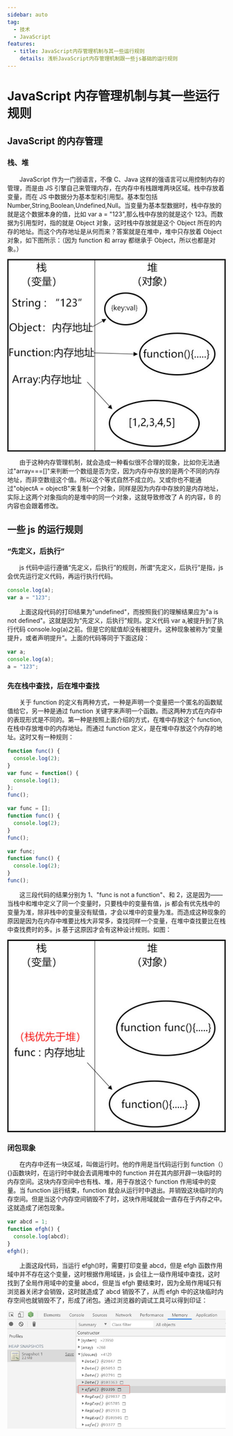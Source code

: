 ```yaml
---
sidebar: auto
tag:
  - 技术
  - JavaScript
features:
  - title: JavaScript内存管理机制与其一些运行规则
    details: 浅析JavaScript内存管理机制跟一些js基础的运行规则
---
```


# JavaScript 内存管理机制与其一些运行规则

## JavaScript 的内存管理

### 栈、堆

&emsp;&emsp;JavaScript 作为一门弱语言，不像 C、Java 这样的强语言可以用控制内存的管理，而是由 JS 引擎自己来管理内存，在内存中有栈跟堆两块区域。栈中存放着变量，而在 JS 中数据分为基本型和引用型。基本型包括 Number,String,Boolean,Undefined,Null。当变量为基本型数据时，栈中存放的就是这个数据本身的值，比如 var a = "123",那么栈中存放的就是这个 123。而数据为引用型时，指的就是 Object 对象，这时栈中存放就是这个 Object 所在的内存的地址。而这个内存地址是从何而来？答案就是在堆中，堆中只存放着 Object 对象，如下图所示：（因为 function 和 array 都继承于 Object，所以也都是对象。）

<img style="display:table;margin:auto" src="../../.vuepress/images/memory.jpg" />

&emsp;&emsp;由于这种内存管理机制，就会造成一种看似很不合理的现象，比如你无法通过"array===[]"来判断一个数组是否为空，因为内存中存放的是两个不同的内存地址，而非空数组这个值。所以这个等式自然不成立的。又或你也不能通过"objectA = objectB"来复制一个对象，同样是因为内存中存放的是内存地址，实际上这两个对象指向的是堆中的同一个对象，这就导致修改了 A 的内容，B 的内容也会跟着修改。

## 一些 js 的运行规则

### “先定义，后执行”

&emsp;&emsp;js 代码中运行遵循“先定义，后执行”的规则，所谓“先定义，后执行”是指，js 会优先运行定义代码，再运行执行代码。

```javascript
console.log(a);
var a = "123";
```

&emsp;&emsp;上面这段代码的打印结果为"undefined"，而按照我们的理解结果应为"a is not defined"。这就是因为“先定义，后执行”规则。定义代码 var a,被提升到了执行代码 console.log(a)之前。但是它的赋值却没有被提升。这种现象被称为“变量提升，或者声明提升”。上面的代码等同于下面这段：

```javascript
var a;
console.log(a);
a = "123";
```

### 先在栈中查找，后在堆中查找

&emsp;&emsp;关于 function 的定义有两种方式，一种是声明一个变量把一个匿名的函数赋值给它，另一种是通过 function 关键字来声明一个函数。而这两种方式在内存中的表现形式是不同的。第一种是按照上面介绍的方式，在堆中存放这个 function,在栈中存放堆中的内存地址。而通过 function 定义，是在堆中存放这个内存的地址。这时又有一种规则：

```javascript
function func() {
  console.log(2);
}
var func = function() {
  console.log(1);
};
func();
```

```javascript
var func = [];
function func() {
  console.log(2);
}
func();
```

```javascript
var func;
function func() {
  console.log(2);
}
func();
```

&emsp;&emsp;这三段代码的结果分别为 1、"func is not a function"、和 2，这是因为——当栈中和堆中定义了同一个变量时，只要栈中的变量有值，js 都会有优先栈中的变量为准，除非栈中的变量没有赋值，才会以堆中的变量为准。而造成这种现象的原因是因为在内存中堆要比栈大非常多，查找同样一个变量，在堆中查找要比在栈中查找费时的多。js 基于这原因才会有这种设计规则。如图：

<img style="display:table;margin:auto" src="../../.vuepress/images/memory2.jpg" />

### 闭包现象

&emsp;&emsp;在内存中还有一块区域，叫做运行时。他的作用是当代码运行到 function（）{}函数块时，在运行时中就会去调用堆中的 function 并在其内部开辟一块临时的内存空间。这块内存空间中也有栈、堆，用于存放这个 function 作用域中的变量。当 function 运行结束，function 就会从运行时中退出。并销毁这块临时的内存空间。但是当这个内存空间销毁不了时，这块作用域就会一直存在于内存之中。这就造成了闭包现象。

```js
var abcd = 1;
function efgh() {
  console.log(abcd);
}
efgh();
```

&emsp;&emsp;上面这段代码，当运行 efgh()时，需要打印变量 abcd，但是 efgh 函数作用域中并不存在这个变量，这时根据作用域链，js 会往上一级作用域中查找，这时找到了全局作用域中的变量 abcd，但是当 efgh 要结束时，因为全局作用域只有浏览器关闭才会销毁，这时就造成了 abcd 销毁不了，从而 efgh 中的这块临时内存空间也就销毁不了，形成了闭包。通过浏览器的调试工具可以得到印证：

<img style="display:table;margin:auto" src="../../.vuepress/images/closure.jpg" />

